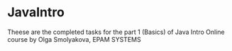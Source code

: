# JavaIntro
Theese are the completed tasks for the part 1 (Basics) of Java Intro Online course by Olga Smolyakova, EPAM SYSTEMS
